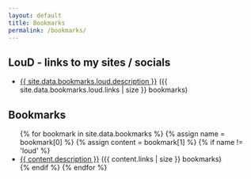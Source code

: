 ```yaml
---
layout: default
title: Bookmarks
permalink: /bookmarks/
---
```

<h2>LouD - links to my sites / socials</h2>
<ul>
    <li>
        <a href="">{{ site.data.bookmarks.loud.description }}</a>
        ({{ site.data.bookmarks.loud.links | size }} bookmarks)
    </li>
</ul>

<h2>Bookmarks</h2>
<ul>
{% for bookmark in site.data.bookmarks %}
    {% assign name = bookmark[0] %}
    {% assign content = bookmark[1] %}
        {% if name != 'loud' %}
            <li>
                <a href="{{ '/bookmarks/'}}{{ content.permalink }}">{{ content.description }}</a>
                ({{ content.links | size }} bookmarks)
            </li>
        {% endif %}
{% endfor %}
</ul>
